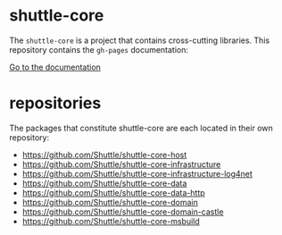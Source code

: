 shuttle-core
============

The `shuttle-core` is a project that contains cross-cutting libraries.  This repository contains the `gh-pages` documentation:

[Go to the documentation](http://shuttle.github.io/shuttle-core/)

repositories
============

The packages that constitute shuttle-core are each located in their own repository:

- https://github.com/Shuttle/shuttle-core-host
- https://github.com/Shuttle/shuttle-core-infrastructure
- https://github.com/Shuttle/shuttle-core-infrastructure-log4net
- https://github.com/Shuttle/shuttle-core-data
- https://github.com/Shuttle/shuttle-core-data-http
- https://github.com/Shuttle/shuttle-core-domain
- https://github.com/Shuttle/shuttle-core-domain-castle
- https://github.com/Shuttle/shuttle-core-msbuild
